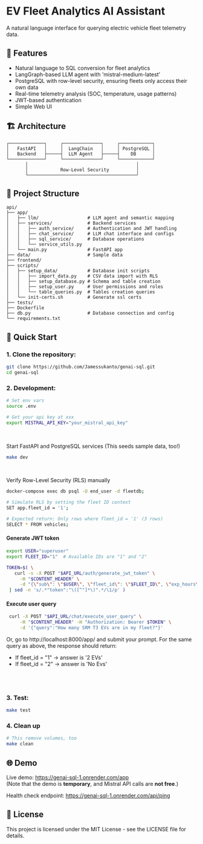 # EV Fleet Analytics AI Assistant

A natural language interface for querying electric vehicle fleet telemetry data. 

## 🌟 Features

- Natural language to SQL conversion for fleet analytics
- LangGraph-based LLM agent with 'mistral-medium-latest'
- PostgreSQL with row-level security, ensuring fleets only access their own data
- Real-time telemetry analysis (SOC, temperature, usage patterns)
- JWT-based authentication
- Simple Web UI

## 🏗 Architecture

```
┌─────────────┐     ┌──────────────┐     ┌────────────┐
│   FastAPI   │     │  LangChain   │     │ PostgreSQL │
│   Backend   ├─────┤  LLM Agent   ├─────┤    DB      │
└─────────────┘     └──────────────┘     └────────────┘
       │                                        │
       │            Row-Level Security          │
       └────────────────────────────────────────┘
```

## 📁 Project Structure

```
api/
├── app/
│   ├── llm/                  # LLM agent and semantic mapping
│   ├── services/             # Backend services
│   │   ├── auth_service/     # Authentication and JWT handling
│   │   ├── chat_service/     # LLM chat interface and configs
│   │   ├── sql_service/      # Database operations
│   │   └── service_utils.py
│   └── main.py               # FastAPI app
├── data/                     # Sample data
├── frontend/           
├── scripts/                  
│   ├── setup_data/           # Database init scripts
│   │   ├── import_data.py    # CSV data import with RLS
│   │   ├── setup_database.py # Schema and table creation
│   │   ├── setup_user.py     # User permissions and roles
│   │   └── table_queries.py  # Tables creation queries
│   └── init-certs.sh         # Generate ssl certs
├── tests/             
├── Dockerfile         
├── db.py                     # Database connection and config
└── requirements.txt   
```

## 🚀 Quick Start

### 1. Clone the repository:
   ```bash
   git clone https://github.com/Jamessukanto/genai-sql.git
   cd genai-sql
   ```

### 2. Development:
   ```bash
   # Set env vars
   source .env

   # Get your api key at xxx
   export MISTRAL_API_KEY="your_mistral_api_key"
   ```
   <br>

   Start FastAPI and PostgreSQL services (This seeds sample data, too!)   
   ```bash
   make dev
   ```
   <br>

   Verify Row-Level Security (RLS) manually
   ```bash
   docker-compose exec db psql -U end_user -d fleetdb; 

   # Simulate RLS by setting the fleet ID context
   SET app.fleet_id = '1';

   # Expected return: Only rows where fleet_id = '1' (3 rows)
   SELECT * FROM vehicles;
   ```

   #### Generate JWT token 
   ```bash
   export USER="superuser"
   export FLEET_ID="1"  # Available IDs are "1" and "2"
   ```
   ```bash
   TOKEN=$( \
      curl -s -X POST "$API_URL/auth/generate_jwt_token" \
        -H "$CONTENT_HEADER" \
        -d "{\"sub\": \"$USER\", \"fleet_id\": \"$FLEET_ID\", \"exp_hours\": 1}" \
    | sed -n 's/.*"token":"\([^"]*\)".*/\1/p' )
   ```

   #### Execute user query
   ```bash
    curl -X POST "$API_URL/chat/execute_user_query" \
        -H "$CONTENT_HEADER" -H "Authorization: Bearer $TOKEN" \
        -d '{"query":"How many SRM T3 EVs are in my fleet?"}'
   ```

   Or, go to http://localhost:8000/app/ and submit your prompt. For the same query as above, the response should return:
   - If fleet_id = "1" → answer is '2 EVs'
   - If fleet_id = "2" → answer is 'No Evs'

   <br>
   <br>

### 3. Test:
   ```bash
   make test
   ```

### 4. Clean up
   ```bash
   # This remove volumes, too
   make clean
   ```

## 🌐 Demo

Live demo: https://genai-sql-1.onrender.com/app <br> (Note that the demo is **temporary**, and Mistral API calls are **not free**.)

Health check endpoint: https://genai-sql-1.onrender.com/api/ping

## 📜 License

This project is licensed under the MIT License - see the LICENSE file for details.

